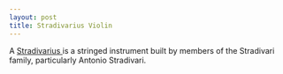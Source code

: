 ```yaml
---
layout: post
title: Stradivarius Violin
---
```


A [Stradivarius ](http://en.wikipedia.org/wiki/Stradivarius)is a stringed instrument built by members of the Stradivari family, particularly Antonio Stradivari.

